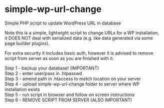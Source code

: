 # simple-wp-url-change
Simple PHP script to update WordPress URL in database

Note this is a simple, lightwight script to change URLs for a WP installation, it DOES NOT deal with serialized data (e.g. like data generated via some page builder plugins).

For extra security it includes basic auth, however it is advised to remove script from server as soon as you are finished with it.

Step 1 - backup your database! (IMPORTANT)  
Step 2 - enter user/pass in .htpasswd  
Step 3 - amend path in .htaccess to match location on your server  
Step 4 - upload simple-wp-url-change folder to server where WP installation exists  
Step 5 - run script in browser and follow on screen instructions  
Step 6 - REMOVE SCRIPT FROM SERVER (ALSO IMPORTANT)
